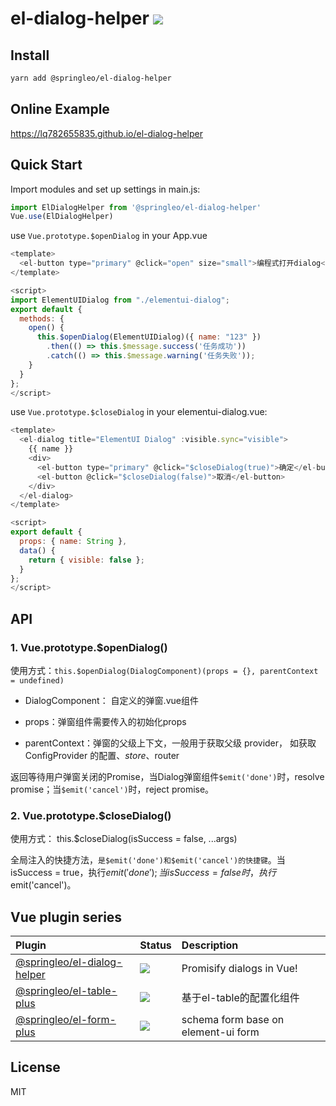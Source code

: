 # el-dialog-helper ![](https://img.shields.io/badge/license-MIT-F44336.svg)

## Install

``` bash
yarn add @springleo/el-dialog-helper
```

## Online Example

https://lq782655835.github.io/el-dialog-helper

## Quick Start

Import modules and set up settings in main.js:

``` js
import ElDialogHelper from '@springleo/el-dialog-helper'
Vue.use(ElDialogHelper)
```

use `Vue.prototype.$openDialog` in your App.vue

``` js
<template>
  <el-button type="primary" @click="open" size="small">编程式打开dialog</el-button>
</template>

<script>
import ElementUIDialog from "./elementui-dialog";
export default {
  methods: {
    open() {
      this.$openDialog(ElementUIDialog)({ name: "123" })
        .then(() => this.$message.success('任务成功'))
        .catch(() => this.$message.warning('任务失败'));
    }
  }
};
</script>
```

use `Vue.prototype.$closeDialog` in your elementui-dialog.vue:

``` js
<template>
  <el-dialog title="ElementUI Dialog" :visible.sync="visible">
    {{ name }}
    <div>
      <el-button type="primary" @click="$closeDialog(true)">确定</el-button>
      <el-button @click="$closeDialog(false)">取消</el-button>
    </div>
  </el-dialog>
</template>

<script>
export default {
  props: { name: String },
  data() {
    return { visible: false };
  }
};
</script>
```

## API

### 1. Vue.prototype.$openDialog()

使用方式：`this.$openDialog(DialogComponent)(props = {}, parentContext = undefined)`

* DialogComponent： 自定义的弹窗.vue组件

* props：弹窗组件需要传入的初始化props

* parentContext：弹窗的父级上下文，一般用于获取父级 provider， 如获取 ConfigProvider 的配置、$store、$router

返回等待用户弹窗关闭的Promise，当Dialog弹窗组件`$emit('done')`时，resolve promise；当`$emit('cancel')`时，reject promise。

### 2. Vue.prototype.$closeDialog()

使用方式： this.$closeDialog(isSuccess = false, ...args)

全局注入的快捷方法，`是$emit('done')和$emit('cancel')的快捷键`。当isSuccess = true，执行$emit('done');当isSuccess = false时，执行$emit('cancel')。

## Vue plugin series

| Plugin | Status | Description |
| :---------------- | :-- | :-- |
| [@springleo/el-dialog-helper](https://github.com/lq782655835/el-dialog-helper) | ![](https://img.shields.io/badge/license-MIT-F44336.svg) | Promisify dialogs in Vue! |
| [@springleo/el-table-plus](https://github.com/lq782655835/el-table-plus) | ![](https://img.shields.io/badge/license-MIT-F44336.svg) | 基于el-table的配置化组件|
| [@springleo/el-form-plus](https://github.com/lq782655835/el-form-plus) | ![](https://img.shields.io/badge/license-MIT-F44336.svg) | schema form base on element-ui form |

## License

MIT
